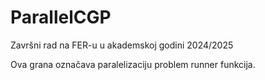 # ParallelCGP
Završni rad na FER-u u akademskoj godini 2024/2025

Ova grana označava paralelizaciju problem runner funkcija.
